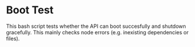 # Boot Test

This bash script tests whether the API can boot succesfully and shutdown gracefully. This mainly checks node errors (e.g. inexisting dependencies or files).
